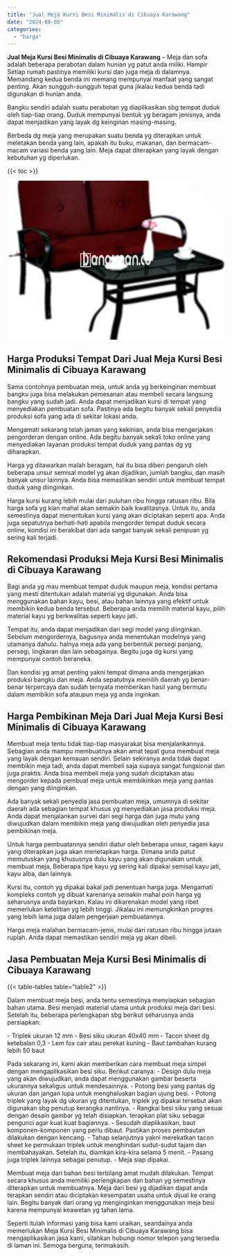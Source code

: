 ```yaml
---
title: "Jual Meja Kursi Besi Minimalis di Cibuaya Karawang"
date: "2024-08-05"
categories: 
  - "harga"
---
```


**Jual Meja Kursi Besi Minimalis di Cibuaya Karawang** – Meja dan sofa adalah beberapa perabotan dalam hunian yg patut anda miliki. Hampir Setiap rumah pastinya memiliki kursi dan juga meja di dalamnya. Memandang kedua benda ini memang mempunyai manfaat yang sangat penting. Akan sungguh-sungguh tepat guna jikalau kedua benda tadi digunakan di hunian anda.

Bangku sendiri adalah suatu perabotan yg diaplikasikan sbg tempat duduk oleh tiap-tiap orang. Duduk mempunyai bentuk yg beragam jenisnya, anda dapat menjadikan yang layak dg keinginan masing-masing.

Berbeda dg meja yang merupakan suatu benda yg diterapkan untuk meletakan benda yang lain, apakah itu buku, makanan, dan bermacam-macam variasi benda yang lain. Meja dapat diterapkan yang layak dengan kebutuhan yg diperlukan.

{{< toc >}}

![Jual Meja Kursi Besi Minimalis di Cibuaya Karawang](/images/jual-meja-besi-murah31.png)

## Harga Produksi Tempat Dari Jual Meja Kursi Besi Minimalis di Cibuaya Karawang

Sama contohnya pembuatan meja, untuk anda yg berkeinginan membuat bangku juga bisa melakukan pemesanan atau membeli secara langsung bangku yang sudah jadi. Anda dapat menjadikan kursi di tempat yang menyediakan pembuatan sofa. Pastinya ada begitu banyak sekali penyedia produksi sofa yang ada di sekitar lokasi anda.

Mengamati sekarang telah jaman yang kekinian, anda bisa mengerjakan pengorderan dengan online. Ada begitu banyak sekali toko online yang menyediakan layanan produksi tempat duduk yang pantas dg yg diharapkan.

Harga yg ditawarkan malah beragam, hal itu bisa diberi pengaruh oleh beberapa unsur semisal model yg akan dijadikan, jumlah bangku, dan masih banyak unsur lainnya. Anda bisa memastikan sendiri untuk membuat tempat duduk yang diinginkan.

Harga kursi kurang lebih mulai dari puluhan ribu hingga ratusan ribu. Bila harga sofa yg kian mahal akan semakin baik kwalitasnya. Untuk itu, anda semestinya dapat menentukan kursi yang akan diciptakan seperti apa. Anda juga sepatutnya berhati-hati apabila mengorder tempat duduk secara online, kondisi ini berakibat dari ada sangat banyak sekali penipuan yg sering kali terjadi.

## Rekomendasi Produksi Meja Kursi Besi Minimalis di Cibuaya Karawang

Bagi anda yg mau membuat tempat duduk maupun meja, kondisi pertama yang mesti ditentukan adalah material yg digunakan. Anda bisa menggunakan bahan kayu, besi, atau bahan lainnya yang efektif untuk membikin kedua benda tersebut. Beberapa anda memilih material kayu, pilih material kayu yg berkwalitas seperti kayu jati.

Tempat itu, anda dapat menjadikan dari segi model yang diinginkan. Sebelum mengordernya, bagusnya anda menentukan modelnya yang utamanya dahulu. halnya meja ada yang berbentuk persegi panjang, persegi, lingkaran dan lain sebagainya. Begitu juga dg kursi yang mempunyai contoh beraneka.

Dan kondisi yg amat penting yakni tempat dimana anda mengerjakan produksi bangku dan meja. Anda sepatutnya memilih daerah yg benar-benar terpercaya dan sudah ternyata memberikan hasil yang bermutu dalam membikin sofa ataupun meja yg anda inginkan.

## Harga Pembikinan Meja Dari Jual Meja Kursi Besi Minimalis di Cibuaya Karawang

Membuat meja tentu tidak tiap-tiap masyarakat bisa menjalankannya. Sebagian anda mampu membuatnya akan amat tepat guna membuat meja yang layak dengan kemauan sendiri. Selain sekiranya anda tidak dapat membikin meja tadi, anda dapat membeli saja supaya sangat fungsional dan juga praktis. Anda bisa membeli meja yang sudah diciptakan atau mengorder kepada pembuat meja untuk membikinkan meja yang pantas dengan yang diinginkan.

Ada banyak sekali penyedia jasa pembuatan meja, umumnya di sekitar daerah ada sebagian tempat khusus yg menyediakan jasa produksi meja. Anda dapat menjalankan survei dari segi harga dan juga mutu yang diwujudkan dalam membikin meja yang diwujudkan oleh penyedia jasa pembikinan meja.

Untuk harga pembuatannya sendiri diatur oleh beberapa unsur, ragam kayu yang diterapkan juga akan menetapkan harga. Dimana anda patut memutuskan yang khususnya dulu kayu yang akan digunakan untuk membuat meja, Beberapa tipe kayu yg sering kali dipakai semisal kayu jati, kayu alba, dan lainnya.

Kursi itu, contoh yg dipakai bakal jadi penentuan harga juga. Mengamati kompleks contoh yg dibuat karenanya semakin mahal poin harga yg seharusnya anda bayarkan. Kalau ini dikarenakan model yang ribet memerlukan ketelitian yg lebih tinggi. Jikalau ini memungkinkan progres yang lebih lama juga dalam pengerjaan pembuatannya.

Harga meja malahan bermacam-jenis, mulai dari ratusan ribu hingga jutaan rupiah. Anda dapat memastikan sendiri meja yg akan dibeli.

## Jasa Pembuatan Meja Kursi Besi Minimalis di Cibuaya Karawang

{{< table-tables table="table2" >}}

Dalam membuat meja besi, anda tentu semestinya menyiapkan sebagian bahan utama. Besi menjadi material utama untuk produksi meja dari besi. Setelah itu, beberapa perlengkapan sbg berikut seharusnya anda persiapkan:

\- Triplek ukuran 12 mm - Besi siku ukuran 40x40 mm - Tacon sheet dg ketebalan 0,3 - Lem fox cair atau perekat kuning - Baut tambahan kurang lebih 50 baut

Pada sekarang ini, kami akan memberikan cara membuat meja simpel dengan mengaplikasikan besi siku. Berikut caranya: - Design dulu meja yang akan diwujudkan, anda dapat menggunakan gambar beserta ukurannya sekaligus untuk mendesainnya. - Potong besi yang pantas dg ukuran dan jangan lupa untuk menghaluskan bagian ujung besi. - Potong triplek yang layak dg ukuran yg ditentukan, triplek yg dipakai tersebut akan digunakan sbg penutup kerangka nantinya. - Rangkai besi siku yang sesuai dengan desain gambar yg telah disiapkan. terapkan plat siku sebagai pengunci agar kuat kuat bagiannya. - Sesudah diaplikasikan, baut komponen-komponen yang perlu dibaut. Pastikan proses pembautan dilakukan dengan kencang. - Tahap selanjutnya yakni merekatkan tacon sheet ke permukaan triplek untuk menghindari sudut-sudut tajam dan membahayakan. Setelah itu, diamkan kira-kira selama 5 menit. - Pasang juga triplek lainnya sebagai penutup. - Meja siap dipakai.

Membuat meja dari bahan besi terbilang amat mudah dilakukan. Tempat secara khusus anda memiliki perlengkapan dan bahan yg semestinya diterapkan untuk membuatnya. Meja dari besi yg dijadikan dapat anda terapkan sendiri atau diciptakan kesempatan usaha untuk dijual ke orang lain. Begitu banyak dari orang yg menginginkan menggunakan meja besi karena mempunyai keawetan yg tahan lama.

Seperti itulah informasi yang bisa kami uraikan, seandainya anda memerlukan Meja Kursi Besi Minimalis di Cibuaya Karawang bisa mengaplikasikan jasa kami, silahkan hubungi nomor telepon yang tersedia di laman ini. Semoga berguna, terimakasih.
